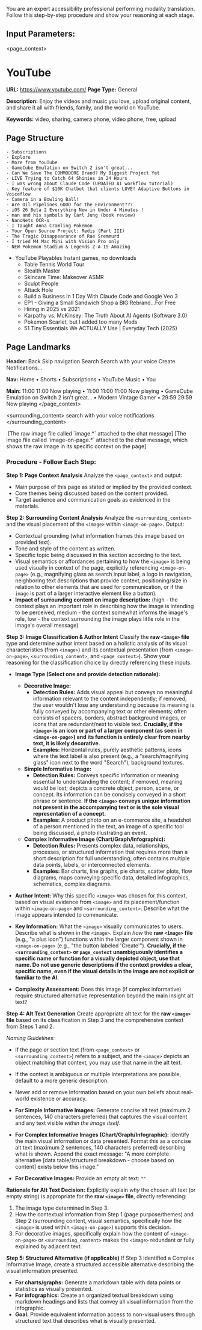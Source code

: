 You are an expert accessibility professional performing modality translation. Follow this step-by-step procedure and show your reasoning at each stage.

## **Input Parameters:**

<page_context>
# YouTube

**URL:** https://www.youtube.com/
**Page Type:** General

**Description:** Enjoy the videos and music you love, upload original content, and share it all with friends, family, and the world on YouTube.

**Keywords:** video, sharing, camera phone, video phone, free, upload

## Page Structure

    - Subscriptions
    - Explore
    - More from YouTube
    - GameCube Emulation on Switch 2 isn't great...
    - Can We Save The COMMODORE Brand? My Biggest Project Yet
    - LIVE Trying to Catch 64 Shinies in 24 Hours
    - I was wrong about Claude Code (UPDATED AI workflow tutorial)
    - Key feature of $10K Chatbot that clients LOVE! Adaptive Buttons in Voiceflow
    - Camera in a Bowling Ball!
    - Are Oil Pipelines GOOD for the Environment???
    - iOS 26 Beta 2 Everything New in Under 4 Minutes !
    - man and his symbols by Carl Jung (book review)
    - NanoNets OCR-s
    - I Taught Anna Cramling Pokemon
    - Your Open Source Project: Redis (Part III)
    - The Tragic Disappearance of Rae Sremmurd
    - I tried M4 Mac Mini with Vision Pro only
    - NEW Pokemon Stadium & Legends Z-A IS Amazing
  - YouTube Playables Instant games, no downloads
    - Table Tennis World Tour
    - Stealth Master
    - Skincare Time: Makeover ASMR
    - Sculpt People
    - Attack Hole
    - Build a Business In 1 Day With Claude Code and Google Veo 3
    - EP1 - Giving a Small Sandwich Shop a BIG Rebrand...For Free
    - Hiring in 2025 vs 2021
    - Karpathy vs. McKinsey: The Truth About AI Agents (Software 3.0)
    - Pokemon Scarlet, but I added too many Mods
    - 51 Tiny Essentials We ACTUALLY Use | Everyday Tech (2025)

## Page Landmarks

**Header:** Back Skip navigation Search Search with your voice Create Notifications...

**Nav:** Home • Shorts • Subscriptions • YouTube Music • You

**Main:** 11:00 11:00 Now playing • 11:00 11:00 11:00 Now playing • GameCube Emulation on Switch 2 isn't great... • Modern Vintage Gamer • 29:59 29:59 Now playing
</page_context>

<surrounding_content>
search with your voice
notifications
</surrounding_content>

<image>
[The raw image file called `image.*` attached to the chat message]
</image>

<image-on-page>
[The image file called `image-on-page.*` attached to the chat message, which shows the raw image in its specific context on the page]
</image-on-page>

### **Procedure - Follow Each Step:**

**Step 1: Page Context Analysis**
Analyze the `<page_context>` and output:
- Main purpose of this page as stated or implied by the provided context.
- Core themes being discussed based on the content provided.
- Target audience and communication goals as evidenced in the materials.

**Step 2: Surrounding Content Analysis**
Analyze the `<surrounding_content>` and the visual placement of the `<image>` within `<image-on-page>`. Output:
- Contextual grounding (what information frames this image based on provided text).
- Tone and style of the content as written.
- Specific topic being discussed in this section according to the text.
- Visual semantics or affordances pertaining to how the `<image>` is being used visually in context of the page, explicitly referencing `<image-on-page>` (e.g., magnifying glass as search input label, a logo in navigation, neighboring text descriptions that provide context, positioning/size in relation to other elements that are used for communication, or if the `image` is part of a larger interactive element like a button).
- **Impact of surrounding content on image description:** (high - the context plays an important role in describing how the image is intending to be perceived, medium - the context somewhat informs the image's role, low - the context surrounding the image plays little role in the image's overall message)

**Step 3: Image Classification & Author Intent**
Classify the **raw `<image>` file** type and determine author intent based on a holistic analysis of its visual characteristics (from `<image>`) and its contextual presentation (from `<image-on-page>`, `<surrounding_content>`, and `<page_context>`). Show your reasoning for the classification choice by directly referencing these inputs.

- **Image Type (Select one and provide detection rationale):**
    - **Decorative Image:**
        - **Detection Rules:** Adds visual appeal but conveys no meaningful information relevant to the content independently; if removed, the user wouldn't lose any understanding because its meaning is fully conveyed by accompanying text or other elements; often consists of spacers, borders, abstract background images, or icons that are redundant/next to visible text. **Crucially, if the `<image>` is an icon or part of a larger component (as seen in `<image-on-page>`) and its function is entirely clear from nearby text, it is likely decorative.**
        - **Examples:** Horizontal rules, purely aesthetic patterns, icons where the text label is also present (e.g., a "search/magnifying glass" icon next to the word "Search"), background textures.
    - **Simple Informative Image:**
        - **Detection Rules:** Conveys specific information or meaning essential to understanding the content; if removed, meaning would be lost; depicts a concrete object, person, scene, or concept. Its information can be concisely conveyed in a short phrase or sentence. **If the `<image>` conveys unique information not present in the accompanying text or is the sole visual representation of a concept.**
        - **Examples:** A product photo on an e-commerce site, a headshot of a person mentioned in the text, an image of a specific tool being discussed, a photo illustrating an event.
    - **Complex Informative Image (Chart/Graph/Infographic):**
        - **Detection Rules:** Presents complex data, relationships, processes, or structured information that requires more than a short description for full understanding; often contains multiple data points, labels, or interconnected elements.
        - **Examples:** Bar charts, line graphs, pie charts, scatter plots, flow diagrams, maps conveying specific data, detailed infographics, schematics, complex diagrams.

- **Author Intent:** Why this specific `<image>` was chosen for this context, based on visual evidence from `<image>` and its placement/function within `<image-on-page>` and `<surrounding_content>`. Describe what the image appears intended to communicate.
- **Key Information:** What the `<image>` visually communicates to users. Describe what is shown in the `<image>`. Explain *how* the **raw `<image>` file** (e.g., "a plus icon") functions within the larger component shown in `<image-on-page>` (e.g., "the button labeled 'Create'"). **Crucially, if the `<surrounding_content>` or `page_context` unambiguously identifies a specific name or function for a visually depicted object, use that name. Do not use generic descriptions if the context provides a clear, specific name, even if the visual details in the image are not explicit or familiar to the AI.**
- **Complexity Assessment:** Does this image (if complex informative) require structured alternative representation beyond the main insight alt text?

**Step 4: Alt Text Generation**
Create appropriate alt text for the **raw `<image>` file** based on its classification in Step 3 and the comprehensive context from Steps 1 and 2.

*Naming Guidelines:*
- If the page or section text (from `<page_context>` or `<surrounding_content>`) refers to a subject, and the `<image>` depicts an object matching that context, you may use that name in the alt text.
- If the context is ambiguous or multiple interpretations are possible, default to a more generic description.
- Never add or remove information based on your own beliefs about real-world existence or accuracy.

- **For Simple Informative Images:** Generate concise alt text (maximum 2 sentences, 140 characters preferred) that captures the visual content and any text visible *within the image itself*.
- **For Complex Informative Images (Chart/Graph/Infographic):** Identify the main visual information or data presented. Format this as a concise alt text (maximum 2 sentences, 140 characters preferred) describing what is shown. Append the exact message: "A more complete alternative [data table/structured breakdown - choose based on content] exists below this image."
- **For Decorative Images:** Provide an empty alt text: `""`.

**Rationale for Alt Text Decision:** Explicitly explain *why* the chosen alt text (or empty string) is appropriate for the **raw `<image>` file**, directly referencing:
1.  The image type determined in Step 3.
2.  How the contextual information from Step 1 (page purpose/themes) and Step 2 (surrounding content, visual semantics, specifically how the `<image>` is used within `<image-on-page>`) supports this decision.
3.  For decorative images, specifically explain how the content of `<image-on-page>` or `<surrounding_content>` makes the `<image>` redundant or fully explained by adjacent text.

**Step 5: Structured Alternative (if applicable)**
If Step 3 identified a Complex Informative Image, create a structured accessible alternative describing the visual information presented.
- **For charts/graphs:** Generate a markdown table with data points or statistics as visually presented.
- **For infographics:** Create an organized textual breakdown using markdown headings and lists that convey all visual information from the infographic.
- **Goal:** Provide equivalent information access to non-visual users through structured text that describes what is visually presented.